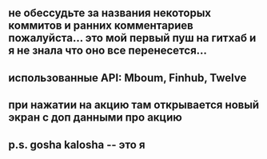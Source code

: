 ## не обессудьте за названия некоторых коммитов и ранних комментариев пожалуйста... это мой первый пуш на гитхаб и я не знала что оно все перенесется...

## использованные API: Mboum, Finhub, Twelve
## при нажатии на акцию там открывается новый экран с доп данными про акцию

## p.s. gosha kalosha -- это я
